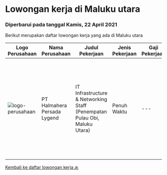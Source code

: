 
  # Lowongan kerja di Maluku utara

  ### Diperbarui pada tanggal Kamis, 22 April 2021

  Berikut merupakan daftar lowongan kerja yang ada di Maluku utara

  |Logo Perusahaan | Nama Perusahaan | Judul Pekerjaan | Jenis Pekerjaan | Gaji Pekerjaan | Lokasi | Deskripsi | Tanggal diunggah | Pranala |
  | -------------- | --------------- | --------------- | --------- | --------- | -------------- | ------- | ----------- | ----------- |
  |![logo-perusahaan](https://us.123rf.com/450wm/pavelstasevich/pavelstasevich1811/pavelstasevich181101027/112815900-stock-vector-no-image-available-icon-flat-vector.jpg?ver=6)|PT Halmahera Persada Lygend|IT Infrastructure & Networking Staff (Penempatan Pulau Obi, Maluku Utara)|Penuh Waktu|---|Maluku Utara|Job Description : Provide technical support to the development of the infrastructure systems and services Define, order, and monitor installation and...|Senin, 22 Maret 2021|https://www.jobstreet.co.id/id/job/it-infrastructure-networking-staff-penempatan-pulau-obi-maluku-utara-3487623?token=0~e0bcf6ca-3a8a-48a0-b846-469afb19b6dc&sectionRank=1&jobId=jobstreet-id-job-3487623|


  [Kembali ke daftar lowongan kerja 🔙](../README.md#daftar-lowongan-kerja)
  